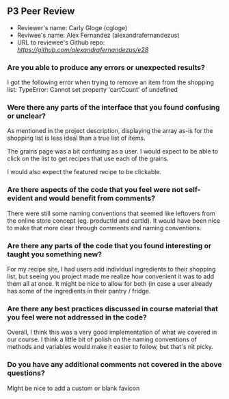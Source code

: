 ## P3 Peer Review

+ Reviewer's name: Carly Gloge (cgloge)
+ Reviwee's name: Alex Fernandez (alexandrafernandezus)
+ URL to reviewee's Github repo: *<https://github.com/alexandrafernandezus/e28>*

### Are you able to produce any errors or unexpected results?
I got the following error when trying to remove an item from the shopping list:
TypeError: Cannot set property 'cartCount' of undefined

### Were there any parts of the interface that you found confusing or unclear?
As mentioned in the project description, displaying the array as-is for the shopping list is less ideal than a true list of items. 

The grains page was a bit confusing as a user. I would expect to be able to click on the list to get recipes that use each of the grains.

I would also expect the featured recipe to be clickable.

### Are there aspects of the code that you feel were not self-evident and would benefit from comments?
There were still some naming conventions that seemed like leftovers from the online store concept (eg. productId and cartId). It would have been nice to make that more clear through comments and naming conventions.

### Are there any parts of the code that you found interesting or taught you something new?
For my recipe site, I had users add individual ingredients to their shopping list, but seeing you project made me realize how convenient it was to add them all at once. It might be nice to allow for both (in case a user already has some of the ingredients in their pantry / fridge.

### Are there any best practices discussed in course material that you feel were not addressed in the code?
Overall, I think this was a very good implementation of what we covered in our course. I think a little bit of polish on the naming conventions of methods and variables would make it easier to follow, but that's nit picky.

### Do you have any additional comments not covered in the above questions?
Might be nice to add a custom or blank favicon
